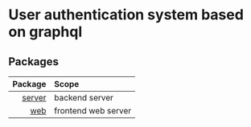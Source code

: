 # User authentication system based on graphql

## Packages

| Package          | Scope               |
| -:               | :-                  |
| [server](server) | backend server      |
| [web](web)       | frontend web server |